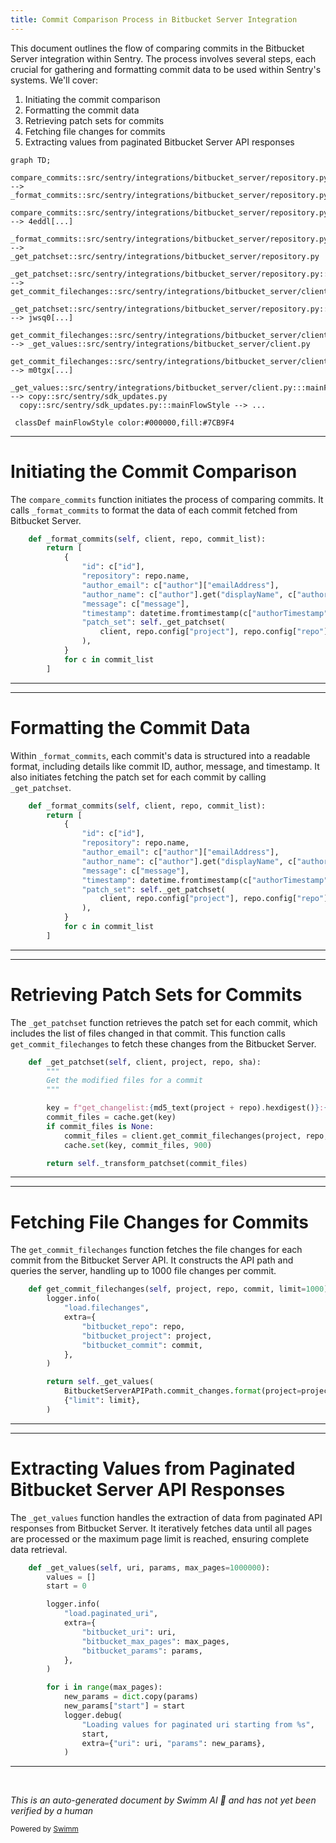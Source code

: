 ```yaml
---
title: Commit Comparison Process in Bitbucket Server Integration
---
```

This document outlines the flow of comparing commits in the Bitbucket Server integration within Sentry. The process involves several steps, each crucial for gathering and formatting commit data to be used within Sentry's systems. We'll cover:

1. Initiating the commit comparison
2. Formatting the commit data
3. Retrieving patch sets for commits
4. Fetching file changes for commits
5. Extracting values from paginated Bitbucket Server API responses

```mermaid
graph TD;
  compare_commits::src/sentry/integrations/bitbucket_server/repository.py:::mainFlowStyle --> _format_commits::src/sentry/integrations/bitbucket_server/repository.py
  compare_commits::src/sentry/integrations/bitbucket_server/repository.py:::mainFlowStyle --> 4eddl[...]
  _format_commits::src/sentry/integrations/bitbucket_server/repository.py:::mainFlowStyle --> _get_patchset::src/sentry/integrations/bitbucket_server/repository.py
  _get_patchset::src/sentry/integrations/bitbucket_server/repository.py:::mainFlowStyle --> get_commit_filechanges::src/sentry/integrations/bitbucket_server/client.py
  _get_patchset::src/sentry/integrations/bitbucket_server/repository.py:::mainFlowStyle --> jwsq0[...]
  get_commit_filechanges::src/sentry/integrations/bitbucket_server/client.py:::mainFlowStyle --> _get_values::src/sentry/integrations/bitbucket_server/client.py
  get_commit_filechanges::src/sentry/integrations/bitbucket_server/client.py:::mainFlowStyle --> m0tgx[...]
  _get_values::src/sentry/integrations/bitbucket_server/client.py:::mainFlowStyle --> copy::src/sentry/sdk_updates.py
  copy::src/sentry/sdk_updates.py:::mainFlowStyle --> ...

 classDef mainFlowStyle color:#000000,fill:#7CB9F4
```

<SwmSnippet path="/src/sentry/integrations/bitbucket_server/repository.py" line="87">

---

# Initiating the Commit Comparison

The `compare_commits` function initiates the process of comparing commits. It calls `_format_commits` to format the data of each commit fetched from Bitbucket Server.

```python
    def _format_commits(self, client, repo, commit_list):
        return [
            {
                "id": c["id"],
                "repository": repo.name,
                "author_email": c["author"]["emailAddress"],
                "author_name": c["author"].get("displayName", c["author"]["name"]),
                "message": c["message"],
                "timestamp": datetime.fromtimestamp(c["authorTimestamp"] / 1000, timezone.utc),
                "patch_set": self._get_patchset(
                    client, repo.config["project"], repo.config["repo"], c["id"]
                ),
            }
            for c in commit_list
        ]
```

---

</SwmSnippet>

<SwmSnippet path="/src/sentry/integrations/bitbucket_server/repository.py" line="87">

---

# Formatting the Commit Data

Within `_format_commits`, each commit's data is structured into a readable format, including details like commit ID, author, message, and timestamp. It also initiates fetching the patch set for each commit by calling `_get_patchset`.

```python
    def _format_commits(self, client, repo, commit_list):
        return [
            {
                "id": c["id"],
                "repository": repo.name,
                "author_email": c["author"]["emailAddress"],
                "author_name": c["author"].get("displayName", c["author"]["name"]),
                "message": c["message"],
                "timestamp": datetime.fromtimestamp(c["authorTimestamp"] / 1000, timezone.utc),
                "patch_set": self._get_patchset(
                    client, repo.config["project"], repo.config["repo"], c["id"]
                ),
            }
            for c in commit_list
        ]
```

---

</SwmSnippet>

<SwmSnippet path="/src/sentry/integrations/bitbucket_server/repository.py" line="121">

---

# Retrieving Patch Sets for Commits

The `_get_patchset` function retrieves the patch set for each commit, which includes the list of files changed in that commit. This function calls `get_commit_filechanges` to fetch these changes from the Bitbucket Server.

```python
    def _get_patchset(self, client, project, repo, sha):
        """
        Get the modified files for a commit
        """

        key = f"get_changelist:{md5_text(project + repo).hexdigest()}:{sha}"
        commit_files = cache.get(key)
        if commit_files is None:
            commit_files = client.get_commit_filechanges(project, repo, sha)
            cache.set(key, commit_files, 900)

        return self._transform_patchset(commit_files)
```

---

</SwmSnippet>

<SwmSnippet path="/src/sentry/integrations/bitbucket_server/client.py" line="196">

---

# Fetching File Changes for Commits

The `get_commit_filechanges` function fetches the file changes for each commit from the Bitbucket Server API. It constructs the API path and queries the server, handling up to 1000 file changes per commit.

```python
    def get_commit_filechanges(self, project, repo, commit, limit=1000):
        logger.info(
            "load.filechanges",
            extra={
                "bitbucket_repo": repo,
                "bitbucket_project": project,
                "bitbucket_commit": commit,
            },
        )

        return self._get_values(
            BitbucketServerAPIPath.commit_changes.format(project=project, repo=repo, commit=commit),
            {"limit": limit},
        )
```

---

</SwmSnippet>

<SwmSnippet path="/src/sentry/integrations/bitbucket_server/client.py" line="211">

---

# Extracting Values from Paginated Bitbucket Server API Responses

The `_get_values` function handles the extraction of data from paginated API responses from Bitbucket Server. It iteratively fetches data until all pages are processed or the maximum page limit is reached, ensuring complete data retrieval.

```python
    def _get_values(self, uri, params, max_pages=1000000):
        values = []
        start = 0

        logger.info(
            "load.paginated_uri",
            extra={
                "bitbucket_uri": uri,
                "bitbucket_max_pages": max_pages,
                "bitbucket_params": params,
            },
        )

        for i in range(max_pages):
            new_params = dict.copy(params)
            new_params["start"] = start
            logger.debug(
                "Loading values for paginated uri starting from %s",
                start,
                extra={"uri": uri, "params": new_params},
            )
```

---

</SwmSnippet>

&nbsp;

*This is an auto-generated document by Swimm AI 🌊 and has not yet been verified by a human*

<SwmMeta version="3.0.0" repo-id="Z2l0aHViJTNBJTNBc2VudHJ5JTNBJTNBZ2V0c2VudHJ5" repo-name="sentry"><sup>Powered by [Swimm](/)</sup></SwmMeta>
